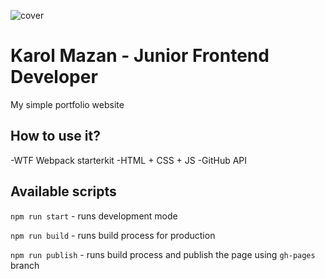 ![cover](https://KarolMazan.github.io/public/og.png)

# Karol Mazan - Junior Frontend Developer

My simple portfolio website

## How to use it?

-WTF Webpack starterkit
-HTML + CSS + JS
-GitHub API

## Available scripts

`npm run start` - runs development mode

`npm run build` - runs build process for production

`npm run publish` - runs build process and publish the page using `gh-pages` branch

